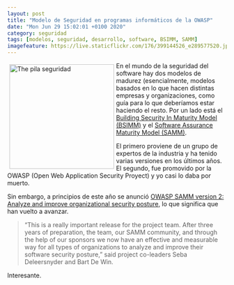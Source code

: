 ```yaml
--- 
layout: post
title: "Modelo de Seguridad en programas informáticos de la OWASP"
date: "Mon Jun 29 15:02:01 +0100 2020"
category: seguridad
tags: [modelos, seguridad, desarrollo, software, BSIMM, SAMM]
imagefeature: https://live.staticflickr.com/176/399144526_e289577520.jpg
---
```



<a href="https://www.flickr.com/photos/fernand0/399144526/in/photolist-2bPNE-67pka3-4LARE-d3wNmS-5EwrHX-BgHLb-3R8zu" title="The pila seguridad "><img src="https://live.staticflickr.com/176/399144526_e289577520.jpg" alt="The pila seguridad " width="240" style="float:left; margin:5px"></a>
En el mundo de la seguridad del software hay dos modelos de madurez (esencialmente, modelos basados en lo que hacen distintas empresas y organizaciones, como guía para lo que deberíamos estar haciendo el resto. Por un lado está el [Building Security In Maturity Model (BSIMM)](https://www.bsimm.com/) y el [Software Assurance Maturity Model (SAMM)](https://owasp.org/www-project-samm/).

El primero proviene de un grupo de expertos de la industria y ha tenido varias versiones en los últimos años. El segundo, fue promovido por la OWASP (Open Web Application Security Proyect) y yo casi lo daba por muerto.

Sin embargo, a principios de este año se anunció [OWASP SAMM version 2: Analyze and improve organizational security posture](https://www.helpnetsecurity.com/2020/02/12/owasp-samm/), lo que significa que han vuelto a avanzar.

> “This is a really important release for the project team. After three years of preparation, the team, our SAMM community, and through the help of our sponsors we now have an effective and measurable way for all types of organizations to analyze and improve their software security posture,” said project co-leaders Seba Deleersnyder and Bart De Win.

Interesante.
